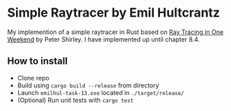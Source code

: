# Simple Raytracer by Emil Hultcrantz

My implemention of a simple raytracer in Rust based on [Ray Tracing in One Weekend](https://raytracing.github.io/books/RayTracingInOneWeekend.html) by Peter Shirley. I have implemented up until chapter 8.4. 

## How to install

* Clone repo
* Build using `cargo build --release` from directory
* Launch `emilhul-task-13.exe` located in `./target/release/`
* (Optional) Run unit tests with `cargo test`
